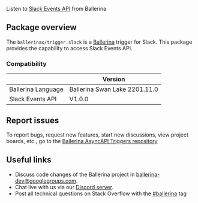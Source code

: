 Listen to [Slack Events API](https://api.slack.com/events) from Ballerina

## Package overview
The `ballerinax/trigger.slack` is a [Ballerina](https://ballerina.io/) trigger for Slack.
This package provides the capability to access Slack Events API.

### Compatibility
|                               | Version                       |
|-------------------------------|-------------------------------|
| Ballerina Language            | Ballerina Swan Lake 2201.11.0 |
| Slack Events API              | V1.0.0                        | 

## Report issues
To report bugs, request new features, start new discussions, view project boards, etc., go to the [Ballerina AsyncAPI Triggers repository](https://github.com/ballerina-platform/asyncapi-triggers)

## Useful links
- Discuss code changes of the Ballerina project in [ballerina-dev@googlegroups.com](mailto:ballerina-dev@googlegroups.com).
- Chat live with us via our [Discord server](https://discord.gg/ballerinalang).
- Post all technical questions on Stack Overflow with the [#ballerina](https://stackoverflow.com/questions/tagged/ballerina) tag